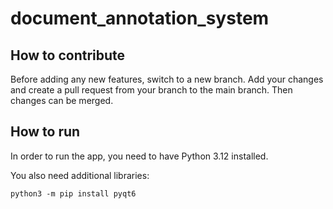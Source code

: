 # document_annotation_system

## How to contribute
Before adding any new features, switch to a new branch. Add your changes and create a pull request from your branch to the main branch. Then changes can be merged.

## How to run
In order to run the app, you need to have Python 3.12 installed.

You also need additional libraries:

```
python3 -m pip install pyqt6
```
